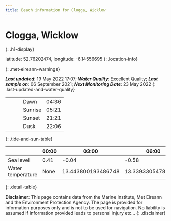```yaml
---
title: Beach information for Clogga, Wicklow
---
```

# Clogga, Wicklow 
{: .h1-display}

latitude: 52.76202474, longitude: -6.14556695
{: .location-info}


{: .met-eireann-warnings}

___Last updated___: 19 May 2022 17:07; ___Water Quality___: Excellent Quality;
___Last sample on___: 06 September 2021; ___Next Monitoring Date___: 23 May 2022
{: .last-updated-and-water-quality}

|   |   |   |   |   |
|---|---|---|---|---|
|   |   |   | Dawn  | 04:36 |
|   |   |   | Sunrise  | 05:21 |
|   |   |   | Sunset  | 21:21 |
|   |   |   | Dusk  | 22:06 |
{: .tide-and-sun-table}

<div></div>

| | 00:00 | 03:00 | 06:00 | 09:00 | 12:00 | 15:00 | 18:00 | 21:00 |
|---|---|---|---|---|---|---|---|---|
| Sea level | 0.41 | -0.04 | -0.58 | -0.03| 0.19 | -0.03 | -0.43 | 0.11 |
| Water temperature | None | 13.443800193486748 | 13.339330547838543 | 13.44990365563737 | 13.574174125291925 | 13.589609283034228 | 13.568860318495986 | 13.651011393980184 |
{: .detail-table}

__Disclaimer__: This page contains data from the Marine Institute,
Met Eireann and the Environment Protection Agency. The page is provided for
information purposes only and is not to be used for navigation. No liability
is assumed if information provided leads to personal injury etc...
{: .disclaimer}